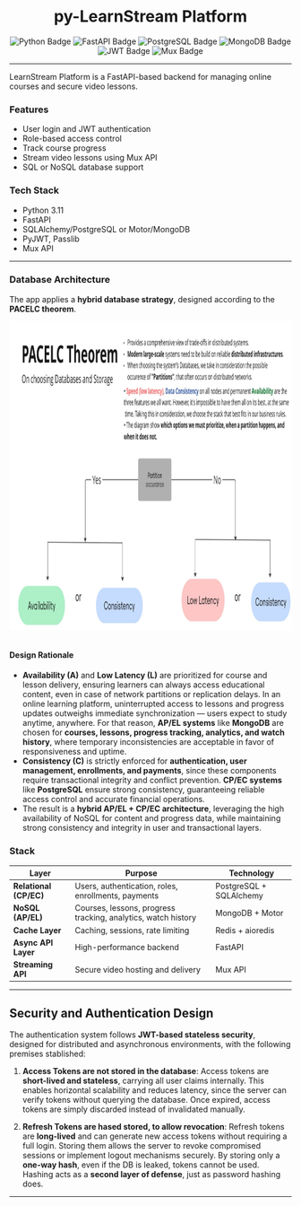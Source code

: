 <h1 align="center">py-LearnStream Platform</h1>

<p align="center">
  <img src="https://img.shields.io/badge/Python-3.11+-blue?logo=python&logoColor=white" alt="Python Badge"/>
  <img src="https://img.shields.io/badge/FastAPI-0.110+-green?logo=fastapi&logoColor=white" alt="FastAPI Badge"/>
  <img src="https://img.shields.io/badge/PostgreSQL-SQLAlchemy-blue?logo=postgresql&logoColor=white" alt="PostgreSQL Badge"/>
  <img src="https://img.shields.io/badge/MongoDB-Motor-success?logo=mongodb&logoColor=white" alt="MongoDB Badge"/>
  <img src="https://img.shields.io/badge/Auth-JWT-yellow?logo=jsonwebtokens&logoColor=white" alt="JWT Badge"/>
  <img src="https://img.shields.io/badge/Video-Mux_API-red?logo=mux&logoColor=white" alt="Mux Badge"/>
</p>

---

LearnStream Platform is a FastAPI-based backend for managing online courses and secure video lessons.


### Features
- User login and JWT authentication
- Role-based access control
- Track course progress
- Stream video lessons using Mux API
- SQL or NoSQL database support

### Tech Stack
- Python 3.11
- FastAPI
- SQLAlchemy/PostgreSQL or Motor/MongoDB
- PyJWT, Passlib
- Mux API

---
### Database Architecture 

The app applies a **hybrid database strategy**, designed according to the **PACELC theorem**. 

<div align="center">
    <img src="./src/pacelc.jpg" alt="pacelc" width="1000" height = "550" style="margin-bottom: 1.0em;"/>
</div>

#### Design Rationale

* **Availability (A)** and **Low Latency (L)** are prioritized for course and lesson delivery, ensuring learners can always access educational content, even in case of network partitions or replication delays. In an online learning platform, uninterrupted access to lessons and progress updates outweighs immediate synchronization — users expect to study anytime, anywhere. For that reason, **AP/EL systems** like **MongoDB** are chosen for **courses, lessons, progress tracking, analytics, and watch history**, where temporary inconsistencies are acceptable in favor of responsiveness and uptime.
* **Consistency (C)** is strictly enforced for **authentication, user management, enrollments, and payments**, since these components require transactional integrity and conflict prevention. **CP/EC systems** like **PostgreSQL** ensure strong consistency, guaranteeing reliable access control and accurate financial operations.
* The result is a **hybrid AP/EL + CP/EC architecture**, leveraging the high availability of NoSQL for content and progress data, while maintaining strong consistency and integrity in user and transactional layers.

### Stack

| Layer                  | Purpose                                                       | Technology              |
| ---------------------- | ------------------------------------------------------------- | ----------------------- |
| **Relational (CP/EC)** | Users, authentication, roles, enrollments, payments           | PostgreSQL + SQLAlchemy |
| **NoSQL (AP/EL)**      | Courses, lessons, progress tracking, analytics, watch history | MongoDB + Motor         |
| **Cache Layer**        | Caching, sessions, rate limiting                              | Redis + aioredis        |
| **Async API Layer**    | High-performance backend                                      | FastAPI                 |
| **Streaming API**      | Secure video hosting and delivery                             | Mux API                 |

---
##  Security and Authentication Design

The authentication system follows **JWT-based stateless security**, designed for distributed and asynchronous environments, with the following premises stablished:

1. **Access Tokens are not stored in the database**: Access tokens are **short-lived and stateless**, carrying all user claims internally. This enables horizontal scalability and reduces latency, since the server can verify tokens without querying the database. Once expired, access tokens are simply discarded instead of invalidated manually.

2. **Refresh Tokens are hased stored, to allow revocation**: Refresh tokens are **long-lived** and can generate new access tokens without requiring a full login. Storing them allows the server to revoke compromised sessions or implement logout mechanisms securely. By storing only a **one-way hash**, even if the DB is leaked, tokens cannot be used. Hashing acts as a **second layer of defense**, just as password hashing does.


---







